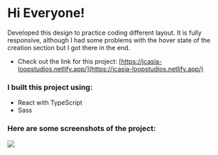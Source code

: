# Hi Everyone!

Developed this design to practice coding different layout. It is fully responsive, although I had some problems with the hover state of the creation section but I got there in the end.

- Check out the link for this project: [https://jcasia-loopstudios.netlify.app/](https://jcasia-loopstudios.netlify.app/)

### I built this project using:

- React with TypeScript
- Sass

### Here are some screenshots of the project:

![](./src/images/ls-screenshot.png)
